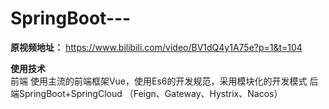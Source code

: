# SpringBoot---

**原视频地址：**
  https://www.bilibili.com/video/BV1dQ4y1A75e?p=1&t=104
  
**使用技术**    
  前端  使用主流的前端框架Vue，使用Es6的开发规范，采用模块化的开发模式
  后端SpringBoot+SpringCloud （Feign、Gateway、Hystrix、Nacos）
  

